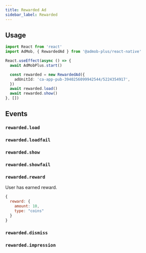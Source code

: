 ```yaml
---
title: Rewarded Ad
sidebar_label: Rewarded
---
```


## Usage

```ts
import React from 'react'
import AdMob, { RewardedAd } from '@admob-plus/react-native'

React.useEffect(async () => {
  await AdMobPlus.start()

  const rewarded = new RewardedAd({
    adUnitId: 'ca-app-pub-3940256099942544/5224354917',
  })
  await rewarded.load()
  await rewarded.show()
}, [])
```

## Events

### `rewarded.load`

### `rewarded.loadfail`

### `rewarded.show`

### `rewarded.showfail`

### `rewarded.reward`

User has earned reward.

```js
{
  reward: {
    amount: 10,
    type: "coins"
  }
}
```

### `rewarded.dismiss`

### `rewarded.impression`
